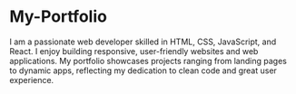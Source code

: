 # My-Portfolio
I am a passionate web developer skilled in HTML, CSS, JavaScript, and React. I enjoy building responsive, user-friendly websites and web applications. My portfolio showcases projects ranging from landing pages to dynamic apps, reflecting my dedication to clean code and great user experience.
